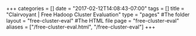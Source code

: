 +++
categories = []
date = "2017-02-12T14:08:43-07:00"
tags = []
title = "Clairvoyant | Free Hadoop Cluster Evaluation"
type = "pages" #The folder
layout = "free-cluster-eval" #The HTML file
page = "free-cluster-eval"
aliases = ["/free-cluster-eval.html", "/free-cluster-eval"]
+++